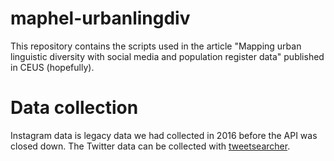 # maphel-urbanlingdiv
This repository contains the scripts used in the article "Mapping urban linguistic diversity with social media and population register data" published in CEUS (hopefully).

# Data collection

Instagram data is legacy data we had collected in 2016 before the API was closed down. The Twitter data can be collected with [tweetsearcher](https://github.com/DigitalGeographyLab/tweetsearcher).
